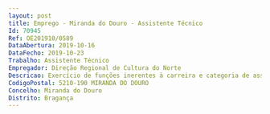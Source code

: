 ```yaml
--- 
layout: post
title: Emprego - Miranda do Douro - Assistente Técnico
Id: 70945
Ref: OE201910/0589
DataAbertura: 2019-10-16
DataFecho: 2019-10-23
Trabalho: Assistente Técnico
Empregador: Direção Regional de Cultura do Norte
Descricao: Exercício de funções inerentes à carreira e categoria de assistente técnico, entre as quais  produção de eventos culturais, apoio à conservação preventiva de espaços e coleções, trabalhos de manutenção, bilheteira, loja, vigilância e visitas guiadas.
CodigoPostal: 5210-190 MIRANDA DO DOURO
Concelho: Miranda do Douro
Distrito: Bragança
--- 
```

